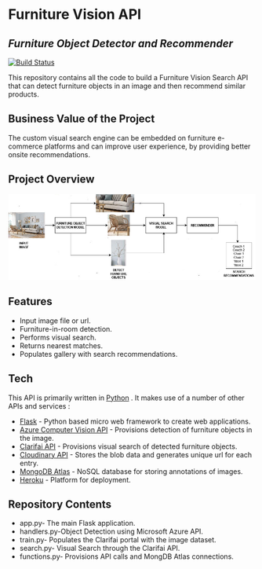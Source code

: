 # Furniture Vision API 
## _Furniture Object Detector and Recommender_
[![Build Status](https://travis-ci.org/joemccann/dillinger.svg?branch=master)](https://travis-ci.org/joemccann/dillinger)

This repository contains all the code to build a Furniture Vision Search API that can detect furniture objects in an image and then recommend similar products.  
## Business Value of the Project
The custom visual search engine can be embedded on furniture e-commerce platforms and can improve user experience, by providing better onsite recommendations.
## Project Overview
![](readmeimg.jpg)
## Features

- Input image file or url.
- Furniture-in-room detection.
- Performs visual search. 
- Returns nearest matches.
- Populates gallery with search recommendations.

## Tech

This API is primarily written in [Python](https://www.python.org/) . It makes use of a number of other APIs and services :

- [Flask](https://flask.palletsprojects.com/en/2.0.x/) - Python based micro web framework to create web applications.
- [Azure Computer Vision API](https://azure.microsoft.com/en-in/services/cognitive-services/computer-vision/) - Provisions detection of furniture objects in the image.
- [Clarifai API](https://www.clarifai.com/) - Provisions visual search of detected furniture objects.
- [Cloudinary API](https://cloudinary.com/home-6-4-video-b?utm_source=google&utm_medium=cpc&utm_campaign=Rbrand&utm_content=482515151017&utm_term=cloudinary%20api&gclid=CjwKCAjwt8uGBhBAEiwAayu_9XdLoapp03-YgFBuKkQrXC2vSiAh8Aa3nbWVBW1ZwgNrqzp-hmfiGhoCVigQAvD_BwE) - Stores the blob data and generates unique url for each entry. 
- [MongoDB Atlas](https://www.mongodb.com/cloud/atlas) - NoSQL database for storing annotations of images.
- [Heroku](https://www.heroku.com/) - Platform for deployment.

## Repository Contents
- app.py- The main Flask application.
- handlers.py-Object Detection using Microsoft Azure API.
- train.py- Populates the Clarifai portal with the image dataset.
- search.py- Visual Search through the Clarifai API.
- functions.py- Provisions API calls and MongDB Atlas connections.
